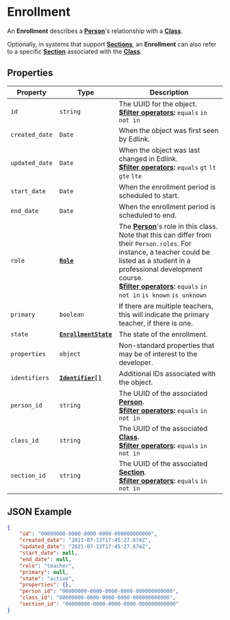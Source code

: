 # Enrollment
An **Enrollment** describes a **[Person](person)**'s relationship with a **[Class](class)**.

Optionally, in systems that support **[Sections](section)**, an **Enrollment** can also refer to a specific **[Section](section)** associated with the **[Class](class)**.

## Properties
| Property | Type | Description |
| -------- | ---- | ----------- |
| `id` | `string` | The UUID for the object.<br/>**[$filter operators](../../../../guides/v2.0/filtering-results):** `equals` `in` `not in` |
| `created_date` | `Date` | When the object was first seen by Edlink. |
| `updated_date` | `Date` | When the object was last changed in Edlink.<br/>**[$filter operators](../../../../guides/v2.0/filtering-results):** `equals` `gt` `lt` `gte` `lte` |
| `start_date` | `Date` | When the enrollment period is scheduled to start. |
| `end_date` | `Date` | When the enrollment period is scheduled to end. |
| `role` | **[`Role`](enums/role)** | The **[Person](person)**'s role in this class. Note that this can differ from their `Person.roles`. For instance, a teacher could be listed as a student in a professional development course.<br/>**[$filter operators](../../../../guides/v2.0/filtering-results):** `equals` `in` `not in` `is known` `is unknown` |
| `primary` | `boolean` | If there are multiple teachers, this will indicate the primary teacher, if there is one. |
| `state` | **[`EnrollmentState`](enums/enrollment-state)** | The state of the enrollment. |
| `properties` | `object` | Non-standard properties that may be of interest to the developer. |
| `identifiers` | **[`Identifier[]`](identifier)** | Additional IDs associated with the object. |
| `person_id` | `string` | The UUID of the associated **[Person](person)**.<br/>**[$filter operators](../../../../guides/v2.0/filtering-results):** `equals` `in` `not in` |
| `class_id` | `string` | The UUID of the associated **[Class](class)**.<br/>**[$filter operators](../../../../guides/v2.0/filtering-results):** `equals` `in` `not in` |
| `section_id` | `string` | The UUID of the associated **[Section](section)**.<br/>**[$filter operators](../../../../guides/v2.0/filtering-results):** `equals` `in` `not in` |

## JSON Example
```json
{
    "id": "00000000-0000-0000-0000-000000000000",
    "created_date": "2021-07-13T17:45:27.674Z",
    "updated_date": "2021-07-13T17:45:27.674Z",
    "start_date": null,
    "end_date": null,
    "role": "teacher",
    "primary": null,
    "state": "active",
    "properties": {},
    "person_id": "00000000-0000-0000-0000-000000000000",
    "class_id": "00000000-0000-0000-0000-000000000000",
    "section_id": "00000000-0000-0000-0000-000000000000"
}
```
